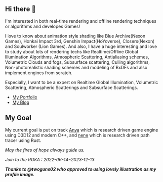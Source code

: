 ## Hi there 👋

I'm interested in both real-time rendering and offline rendering techniques or algorithms and developes Games!

 I love to know about animation style shading like Blue Archive(Nexon Games), Honkai Impact 3rd, Genshin Impact(HoYoverse), Closers(Nexon) and Soulworker (Lion Games). And also, I have a huge interesting and love to study about lots of rendering techs like Realtime/Offline Global Illumination Algorithms, Atmospheric Scattering, Antialiasing schemes, Volumetric Clouds and fogs, Subsurface scattering, Culling algorithms, Non-photorealistic shading schemes and modeling of BxDFs and also implement engines from scratch.

Especially, I want to be a expert on Realtime Global Illumination, Volumetric Scattering, Atmospheric Scatterings and Subsurface Scatterings.

- [My Portfolio](https://aback-runner-2e5.notion.site/My-dream-is-render-my-own-world-05fa7a46fcd6494db1938718023c3ed0)
- [My Blog](https://seolyang.tistory.com/)


## My Goal
My current goal is put on track [Anya](https://github.com/SeolYang/Anya) which is research driven game engine using D3D12 and modern C++, and [nene](https://github.com/SeolYang/nene) which is research driven path tracer using Rust.

*May the fires of hope always guide us.*

*Join to the ROKA : 2022-06-14~2023-12-13* 

***Thanks to @twoguns02 who approved to using lovely illustration as my profile image.***
